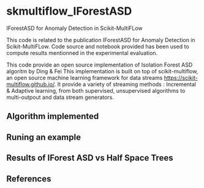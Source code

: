 # skmultiflow_IForestASD
 IForestASD for Anomaly Detection in Scikit-MultiFLow


This code is related to the publication IForestASD for Anomaly Detection in Scikit-MultiFLow.
Code source and notebook provided has been used to compute results mentionned in the experimental evaluation.

This code provide an open source implementation of Isolation Forest ASD algoritm by Ding & Fei 
This implementation is built on top of scikit-multiflow, an open source machine learning framework for data streams https://scikit-multiflow.github.io/. It provide a variety of streaming methods : Incremental & Adaptive learning, from both supervised, unsupervised algorithms to multi-outpout and data stream generators.


## Algorithm implemented

## Runing an example


## Results of IForest ASD vs Half Space Trees


## References
